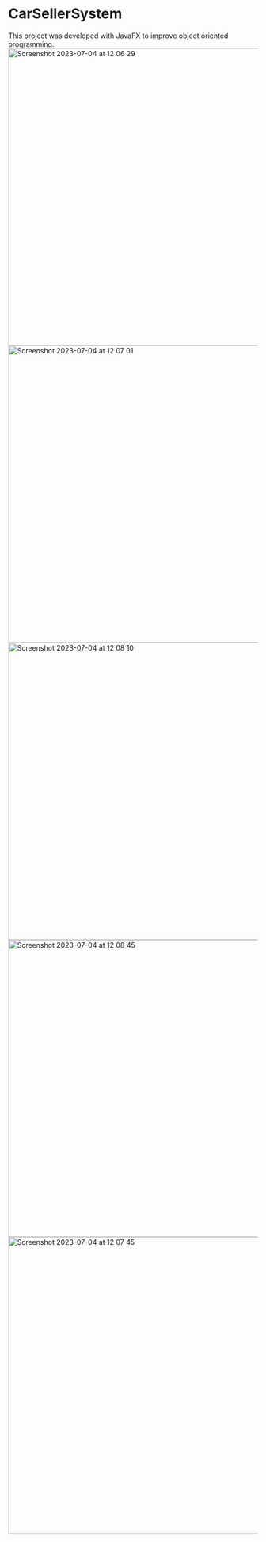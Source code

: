 # CarSellerSystem
This project was developed with JavaFX to improve object oriented programming.
<img width="600" alt="Screenshot 2023-07-04 at 12 06 29" src="https://github.com/yusuftalhaatas/CarSellerSystem/assets/70464535/33b6d998-6bcd-4d30-b4b0-5c3c8c71b353">
<img width="600" alt="Screenshot 2023-07-04 at 12 07 01" src="https://github.com/yusuftalhaatas/CarSellerSystem/assets/70464535/8c36166b-8a40-443f-b660-777a8bd7d224">
<img width="600" alt="Screenshot 2023-07-04 at 12 08 10" src="https://github.com/yusuftalhaatas/CarSellerSystem/assets/70464535/97797d44-17fa-4c19-a4c0-53c782dbd9e6">
<img width="600" alt="Screenshot 2023-07-04 at 12 08 45" src="https://github.com/yusuftalhaatas/CarSellerSystem/assets/70464535/a9840037-14f1-46e8-8d26-11a9cf377542">
<img width="600" alt="Screenshot 2023-07-04 at 12 07 45" src="https://github.com/yusuftalhaatas/CarSellerSystem/assets/70464535/72ccb286-ffc7-4e2e-ab5c-7824435b416b">
